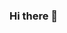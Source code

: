 ### Hi there 👋

<!--
**azizulhasan/azizulhasan** is a ✨ _special_ ✨ repository because its `README.md` (this file) appears on your GitHub profile.

Here are some ideas to get you started:

- 🔭 I’m currently working on ... My Portfolio Project.
- 🌱 I’m currently learning ... NodeJs
- 👯 I’m looking to collaborate on ...
- 🤔 I’m looking for help with ...
- 💬 Ask me about ... JavaScript
- 📫 How to reach me: ... 
- 😄 Pronouns: ...
- ⚡ Fun fact: ...
-->

